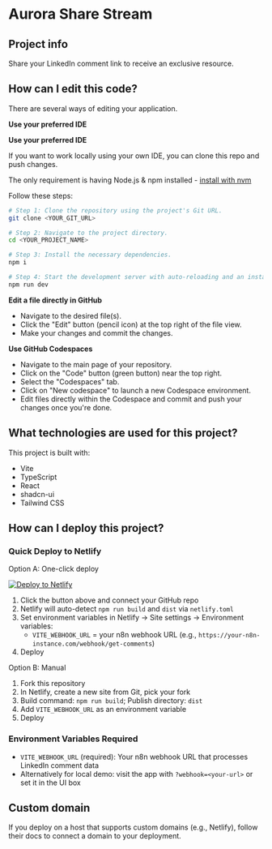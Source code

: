 # Aurora Share Stream

## Project info

Share your LinkedIn comment link to receive an exclusive resource.

## How can I edit this code?

There are several ways of editing your application.

**Use your preferred IDE**

**Use your preferred IDE**

If you want to work locally using your own IDE, you can clone this repo and push changes.

The only requirement is having Node.js & npm installed - [install with nvm](https://github.com/nvm-sh/nvm#installing-and-updating)

Follow these steps:

```sh
# Step 1: Clone the repository using the project's Git URL.
git clone <YOUR_GIT_URL>

# Step 2: Navigate to the project directory.
cd <YOUR_PROJECT_NAME>

# Step 3: Install the necessary dependencies.
npm i

# Step 4: Start the development server with auto-reloading and an instant preview.
npm run dev
```

**Edit a file directly in GitHub**

- Navigate to the desired file(s).
- Click the "Edit" button (pencil icon) at the top right of the file view.
- Make your changes and commit the changes.

**Use GitHub Codespaces**

- Navigate to the main page of your repository.
- Click on the "Code" button (green button) near the top right.
- Select the "Codespaces" tab.
- Click on "New codespace" to launch a new Codespace environment.
- Edit files directly within the Codespace and commit and push your changes once you're done.

## What technologies are used for this project?

This project is built with:

- Vite
- TypeScript
- React
- shadcn-ui
- Tailwind CSS

## How can I deploy this project?

### Quick Deploy to Netlify

Option A: One-click deploy

[![Deploy to Netlify](https://www.netlify.com/img/deploy/button.svg)](https://app.netlify.com/start/deploy?repository=https://github.com/nick-choudhary/aurora-share-stream-main)

1. Click the button above and connect your GitHub repo
2. Netlify will auto-detect `npm run build` and `dist` via `netlify.toml`
3. Set environment variables in Netlify → Site settings → Environment variables:
   - `VITE_WEBHOOK_URL` = your n8n webhook URL (e.g., `https://your-n8n-instance.com/webhook/get-comments`)
4. Deploy

Option B: Manual

1. Fork this repository
2. In Netlify, create a new site from Git, pick your fork
3. Build command: `npm run build`; Publish directory: `dist`
4. Add `VITE_WEBHOOK_URL` as an environment variable
5. Deploy

### Environment Variables Required

- `VITE_WEBHOOK_URL` (required): Your n8n webhook URL that processes LinkedIn comment data
- Alternatively for local demo: visit the app with `?webhook=<your-url>` or set it in the UI box

## Custom domain

If you deploy on a host that supports custom domains (e.g., Netlify), follow their docs to connect a domain to your deployment.
